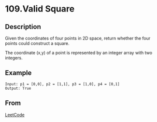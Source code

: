 # 109.Valid Square

## Description

Given the coordinates of four points in 2D space, return whether the four points could construct a square.

The coordinate (x,y) of a point is represented by an integer array with two integers.

## Example

```
Input: p1 = [0,0], p2 = [1,1], p3 = [1,0], p4 = [0,1]
Output: True
```

## From

[LeetCode](https://leetcode.com/problems/valid-square)
